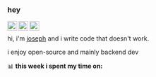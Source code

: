 ### hey
<a href="https://www.instagram.com/sleepybaby898/">
  <img align="left" alt="sleepy's Instagram" width="22px" src="https://raw.githubusercontent.com/hussainweb/hussainweb/main/icons/instagram.png" />
</a>
<a href="https://discord.com/users/543692940573278208/">
  <img align="left" alt="sleepy's discord" width="22px" src="https://raw.githubusercontent.com/peterthehan/peterthehan/master/assets/discord.svg" />
</a>
<a href="https://twitter.com/realsleepybaby">
  <img align="left" alt="sleepy's twitter" width="22px" src="https://raw.githubusercontent.com/peterthehan/peterthehan/master/assets/twitter.svg" />
</a>

<br />

hi, i'm [joseph](https://sleepybaby898.github.io) and i write code that doesn't work.

i enjoy open-source and mainly backend dev

📊 **this week i spent my time on:**
<!--START_SECTION:waka-->

<!--END_SECTION:waka-->